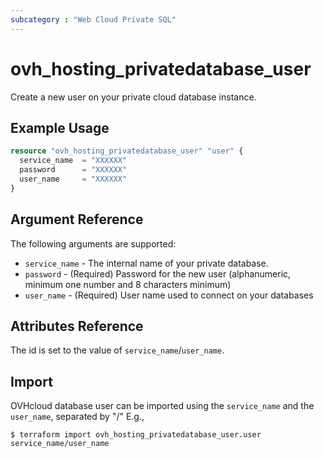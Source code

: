```yaml
---
subcategory : "Web Cloud Private SQL"
---
```


# ovh_hosting_privatedatabase_user

Create a new user on your private cloud database instance.

## Example Usage

```terraform
resource "ovh_hosting_privatedatabase_user" "user" {
  service_name  = "XXXXXX"
  password      = "XXXXXX"
  user_name     = "XXXXXX"
}
```

## Argument Reference

The following arguments are supported:

* `service_name` - The internal name of your private database.
* `password` - (Required) Password for the new user (alphanumeric, minimum one number and 8 characters minimum)
* `user_name` - (Required) User name used to connect on your databases

## Attributes Reference

The id is set to the value of `service_name`/`user_name`.

## Import

OVHcloud database user can be imported using the `service_name` and the `user_name`, separated by "/" E.g.,

```
$ terraform import ovh_hosting_privatedatabase_user.user service_name/user_name
```
